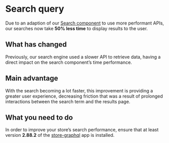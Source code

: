# Search query

Due to an adaption of our [Search component](https://github.com/vtex-apps/shelf) to use more performant APIs, our searches now take __50% less time__ to display results to the user.

## What has changed

Previously, our search engine used a slower API to retrieve data, having a direct impact on the search component’s time performance.

## Main advantage

With the search becoming a lot faster, this improvement is providing a greater user experience, decreasing friction that was a result of prolonged interactions between the search term and the results page.

## What you need to do

In order to improve your store’s search performance, ensure that at least version __2.88.2__ of the [store-graphql](https://github.com/vtex-apps/store-graphql) app is installed.
